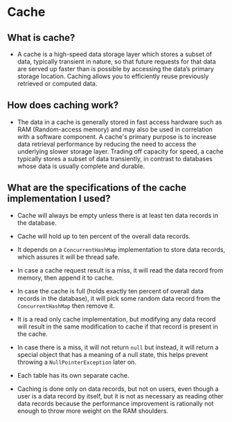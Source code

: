 # Cache
## What is cache?
+ A cache is a high-speed data storage layer which stores a subset of data, typically transient in nature, so that 
future requests for that data are served up faster than is possible by accessing the data’s primary storage location.
Caching allows you to efficiently reuse previously retrieved or computed data.

## How does caching work?
+ The data in a cache is generally stored in fast access hardware such as RAM (Random-access memory) and may also be 
used in correlation with a software component. A cache's primary purpose is to increase data retrieval performance by 
reducing the need to access the underlying slower storage layer. Trading off capacity for speed, a cache typically stores
a subset of data transiently, in contrast to databases whose data is usually complete and durable.

## What are the specifications of the cache implementation I used?
+ Cache will always be empty unless there is at least ten data records in the database.

+ Cache will hold up to ten percent of the overall data records.

+ It depends on a ```ConcurrentHashMap``` implementation to store data records, which assures it will be thread safe.

+ In case a cache request result is a miss, it will read the data record from memory, then append it to cache.

+ In case the cache is full (holds exactly ten percent of overall data records in the database), it will pick some random 
data record from the ```ConcurrentHashMap``` then remove it.

+ It is a read only cache implementation, but modifying any data record will result in the same modification to cache if
that record is present in the cache.

+ In case there is a miss, it will not return ```null``` but instead, it will return a special object that has a meaning
of a null state, this helps prevent throwing a ```NullPointerException``` later on.

+ Each table has its own separate cache.

+ Caching is done only on data records, but not on users, even though a user is a data record by itself, but it is not as 
necessary as reading other data records because the performance improvement is rationally not enough to throw more weight
on the RAM shoulders.